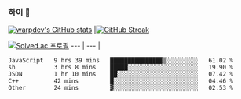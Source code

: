 
### 하이 👋
[![warpdev's GitHub stats](https://github-readme-stats.vercel.app/api?username=warpdev&show_icons=true&theme=vue-dark)](#) |[![GitHub Streak](https://github-readme-streak-stats.herokuapp.com/?user=warpdev&theme=dark)](#)

[![Solved.ac
프로필](http://mazassumnida.wtf/api/generate_badge?boj=warp26)](https://solved.ac/{handle})
--- | --- |
<!--START_SECTION:waka-->
```text
JavaScript   9 hrs 39 mins   ███████████████▒░░░░░░░░░   61.02 % 
sh           3 hrs 8 mins    █████░░░░░░░░░░░░░░░░░░░░   19.90 % 
JSON         1 hr 10 mins    ██░░░░░░░░░░░░░░░░░░░░░░░   07.42 % 
C++          42 mins         █░░░░░░░░░░░░░░░░░░░░░░░░   04.46 % 
Other        24 mins         ▓░░░░░░░░░░░░░░░░░░░░░░░░   02.53 % 
```
<!--END_SECTION:waka-->

<!--
**warpdev/warpdev** is a ✨ _special_ ✨ repository because its `README.md` (this file) appears on your GitHub profile.

Here are some ideas to get you started:

- 🔭 I’m currently working on ...
- 🌱 I’m currently learning ...
- 👯 I’m looking to collaborate on ...
- 🤔 I’m looking for help with ...
- 💬 Ask me about ...
- 📫 How to reach me: ...
- 😄 Pronouns: ...
- ⚡ Fun fact: ...
-->
